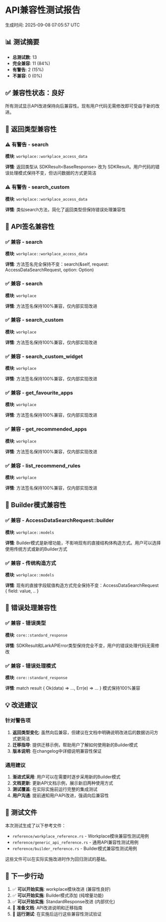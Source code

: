 # API兼容性测试报告

生成时间: 2025-09-08 07:05:57 UTC

## 📊 测试摘要

- **总测试数**: 13
- **完全兼容**: 11 (84%)
- **有警告**: 2 (15%)
- **不兼容**: 0 (0%)

## ✅ 兼容性状态：良好

所有测试显示API改进保持向后兼容性。现有用户代码无需修改即可受益于新的改进。

## 🧪 返回类型兼容性

### ⚠️ 有警告 - search

**模块**: `workplace::workplace_access_data`

**详情**: 返回类型从 SDKResult<BaseResponse<AccessDataSearchResponse>> 改为 SDKResult<AccessDataSearchResponse>。用户代码的错误处理模式保持不变，但访问数据的方式更简洁

### ⚠️ 有警告 - search_custom

**模块**: `workplace::workplace_access_data`

**详情**: 类似search方法，简化了返回类型但保持错误处理兼容性

## 🧪 API签名兼容性

### ✅ 兼容 - search

**模块**: `workplace::workplace_access_data`

**详情**: 方法签名完全保持不变：search(&self, request: AccessDataSearchRequest, option: Option<RequestOption>)

### ✅ 兼容 - search

**模块**: `workplace`

**详情**: 方法签名保持100%兼容，仅内部实现改进

### ✅ 兼容 - search_custom

**模块**: `workplace`

**详情**: 方法签名保持100%兼容，仅内部实现改进

### ✅ 兼容 - search_custom_widget

**模块**: `workplace`

**详情**: 方法签名保持100%兼容，仅内部实现改进

### ✅ 兼容 - get_favourite_apps

**模块**: `workplace`

**详情**: 方法签名保持100%兼容，仅内部实现改进

### ✅ 兼容 - get_recommended_apps

**模块**: `workplace`

**详情**: 方法签名保持100%兼容，仅内部实现改进

### ✅ 兼容 - list_recommend_rules

**模块**: `workplace`

**详情**: 方法签名保持100%兼容，仅内部实现改进

## 🧪 Builder模式兼容性

### ✅ 兼容 - AccessDataSearchRequest::builder

**模块**: `workplace::models`

**详情**: Builder模式是新增功能，不影响现有的直接结构体构造方式。用户可以选择使用传统方式或新的Builder方式

### ✅ 兼容 - 传统构造方式

**模块**: `workplace::models`

**详情**: 现有的直接字段赋值构造方式完全保持不变：AccessDataSearchRequest { field: value, .. }

## 🧪 错误处理兼容性

### ✅ 兼容 - 错误类型

**模块**: `core::standard_response`

**详情**: SDKResult<T>和LarkAPIError类型保持完全不变，用户的错误处理代码无需修改

### ✅ 兼容 - 错误处理模式

**模块**: `core::standard_response`

**详情**: match result { Ok(data) => ..., Err(e) => ... } 模式保持100%兼容

## 💡 改进建议

### 针对警告项

1. **返回类型变化**: 虽然向后兼容，但建议在文档中明确说明改进后的数据访问方式更简洁
2. **迁移指导**: 提供迁移示例，帮助用户了解如何使用新的Builder模式
3. **版本说明**: 在changelog中详细说明兼容性保证

### 通用建议

1. **渐进式采用**: 用户可以在需要时逐步采用新的Builder模式
2. **文档更新**: 更新API文档示例，展示新旧两种使用方式
3. **测试覆盖**: 在实际实施前运行完整的集成测试
4. **用户沟通**: 提前通知用户API改进，强调向后兼容性

## 📁 测试文件

本次测试生成了以下参考文件：

- `reference/workplace_reference.rs` - Workplace模块兼容性测试用例
- `reference/generic_api_reference.rs` - 通用API兼容性测试用例
- `reference/builder_reference.rs` - Builder模式兼容性测试用例

这些文件可以在实际实施改进时作为回归测试的基础。

## 🎯 下一步行动

1. ✅ **可以开始实施**: workplace模块改进 (兼容性良好)
2. ✅ **可以开始实施**: Builder模式添加 (纯增量功能)
3. ✅ **可以开始实施**: StandardResponse改进 (内部优化)
4. 📝 **准备文档**: API改进说明和迁移指南
5. 🧪 **运行测试**: 在实施后运行这些兼容性测试验证

